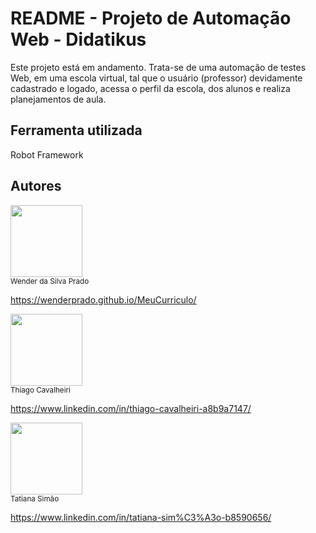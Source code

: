# README - Projeto de Automação Web - Didatikus

Este projeto está em andamento. Trata-se de uma automação de testes Web, em uma escola virtual, tal que o usuário (professor) devidamente cadastrado e logado, acessa o perfil da escola, dos alunos e  realiza planejamentos de aula. 

## Ferramenta utilizada

Robot Framework

## Autores

<img loading="lazy" src="https://media.licdn.com/dms/image/D4D35AQGhNhowYvuxHw/profile-framedphoto-shrink_400_400/0/1708375177388?e=1709128800&v=beta&t=fV6Jgq382V4HrPNbyb1Nu8Z9GcxdLTLgY8dg8r14oME" width=115><br><sub>Wender da Silva Prado</sub>

https://wenderprado.github.io/MeuCurriculo/

<img loading="lazy" src="https://media.licdn.com/dms/image/D4D03AQGjAQm14zq2iA/profile-displayphoto-shrink_800_800/0/1666038858321?e=1714608000&v=beta&t=ReNUVOji5gtL_X0hlQPYYeoCYYjTkTPxxxSO_ol5mtc" width=115><br><sub>Thiago Cavalheiri</sub>

https://www.linkedin.com/in/thiago-cavalheiri-a8b9a7147/

<img loading="lazy" src="https://media.licdn.com/dms/image/D4D03AQHo3fm58lCr7g/profile-displayphoto-shrink_400_400/0/1680127838253?e=1714608000&v=beta&t=b3U565Y0iOnUH-1vb4TXi_z5nQQMuZry4Vf5HTK0RBs" width=115><br><sub>Tatiana Simão</sub>

https://www.linkedin.com/in/tatiana-sim%C3%A3o-b8590656/

